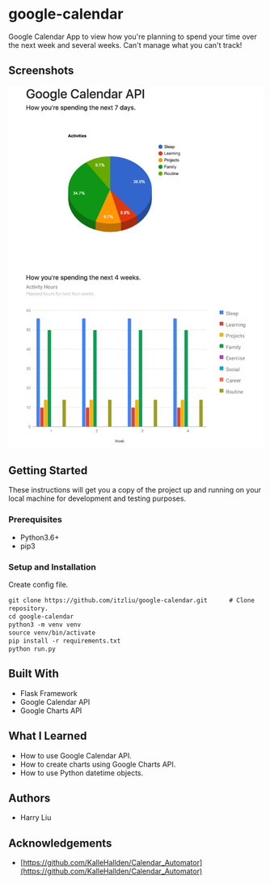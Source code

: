 # google-calendar
Google Calendar App to view how you're planning to spend your time over the next week and several weeks. Can't manage what you can't track!

## Screenshots
![Screenshot](screenshot.png)

## Getting Started
These instructions will get you a copy of the project up and running on your local machine for development and testing purposes.

### Prerequisites
* Python3.6+
* pip3

### Setup and Installation
Create config file.
```
git clone https://github.com/itzliu/google-calendar.git      # Clone repository.
cd google-calendar
python3 -m venv venv
source venv/bin/activate
pip install -r requirements.txt
python run.py
```

## Built With
* Flask Framework
* Google Calendar API
* Google Charts API

## What I Learned
* How to use Google Calendar API.
* How to create charts using Google Charts API.
* How to use Python datetime objects.

## Authors
* Harry Liu

## Acknowledgements
* [https://github.com/KalleHallden/Calendar_Automator](https://github.com/KalleHallden/Calendar_Automator)

